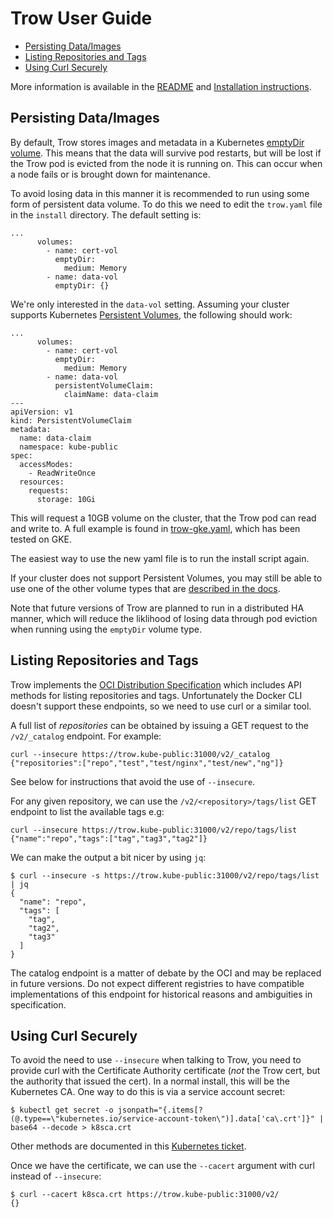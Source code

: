 # Trow User Guide

 * [Persisting Data/Images](#persisting-dataimages)
 * [Listing Repositories and Tags](#listing-repositories-and-tags)
 * [Using Curl Securely](#using-curl-securely)

More information is available in the [README](../README.md) and [Installation
instructions](../INSTALL.md).

## Persisting Data/Images

By default, Trow stores images and metadata in a Kubernetes [emptyDir
volume](https://kubernetes.io/docs/concepts/storage/volumes/#emptydir). This
means that the data will survive pod restarts, but will be lost if the Trow pod
is evicted from the node it is running on. This can occur when a node fails or
is brought down for maintenance.

To avoid losing data in this manner it is recommended to run using some form
of persistent data volume. To do this we need to edit the `trow.yaml` file in
the `install` directory. The default setting is:

```
...
      volumes:
        - name: cert-vol
          emptyDir:
            medium: Memory
        - name: data-vol
          emptyDir: {}
```

We're only interested in the `data-vol` setting. Assuming your cluster supports
Kubernetes [Persistent
Volumes](https://kubernetes.io/docs/concepts/storage/persistent-volumes/), the
following should work:

```
...
      volumes:
        - name: cert-vol
          emptyDir:
            medium: Memory
        - name: data-vol
          persistentVolumeClaim:
            claimName: data-claim
---
apiVersion: v1
kind: PersistentVolumeClaim
metadata:
  name: data-claim
  namespace: kube-public
spec:
  accessModes:
    - ReadWriteOnce
  resources:
    requests:
      storage: 10Gi
```

This will request a 10GB volume on the cluster, that the Trow pod can read and
write to. A full example is found in [trow-gke.yaml](../install/trow-gke.yaml),
which has been tested on GKE.

The easiest way to use the new yaml file is to run the install script again.

If your cluster does not support Persistent Volumes, you may still be able to
use one of the other volume types that are [described in the
docs](https://kubernetes.io/docs/concepts/storage/volumes/#types-of-volumes).

Note that future versions of Trow are planned to run in a distributed HA manner,
which will reduce the liklihood of losing data through pod eviction when running
using the `emptyDir` volume type.

## Listing Repositories and Tags

Trow implements the [OCI Distribution
Specification](https://github.com/opencontainers/distribution-spec/blob/master/spec.md)
which includes API methods for listing repositories and tags. Unfortunately the
Docker CLI doesn't support these endpoints, so we need to use curl or a similar
tool. 

A full list of _repositories_ can be obtained by issuing a GET request to the
`/v2/_catalog` endpoint. For example:

```
curl --insecure https://trow.kube-public:31000/v2/_catalog
{"repositories":["repo","test","test/nginx","test/new","ng"]}
```

See below for instructions that avoid the use of `--insecure`.

For any given repository, we can use the `/v2/<repository>/tags/list` GET
endpoint to list the available tags e.g:

```
curl --insecure https://trow.kube-public:31000/v2/repo/tags/list
{"name":"repo","tags":["tag","tag3","tag2"]}
```

We can make the output a bit nicer by using `jq`:

```
$ curl --insecure -s https://trow.kube-public:31000/v2/repo/tags/list | jq
{
  "name": "repo",
  "tags": [
    "tag",
    "tag2",
    "tag3"
  ]
}
```

The catalog endpoint is a matter of debate by the OCI and may be replaced in
future versions.  Do not expect different registries to have compatible
implementations of this endpoint for historical reasons and ambiguities in
specification.

## Using Curl Securely

To avoid the need to use `--insecure` when talking to Trow, you need to provide
curl with the Certificate Authority certificate (_not_ the Trow cert, but the
authority that issued the cert). In a normal install, this will be the
Kubernetes CA. One way to do this is via a service account secret:

```
$ kubectl get secret -o jsonpath="{.items[?(@.type==\"kubernetes.io/service-account-token\")].data['ca\.crt']}" | base64 --decode > k8sca.crt
```

Other methods are documented in this [Kubernetes ticket](https://github.com/kubernetes/kubernetes/issues/61572).

Once we have the certificate, we can use the `--cacert` argument with curl
instead of `--insecure`:

```
$ curl --cacert k8sca.crt https://trow.kube-public:31000/v2/
{}
```


